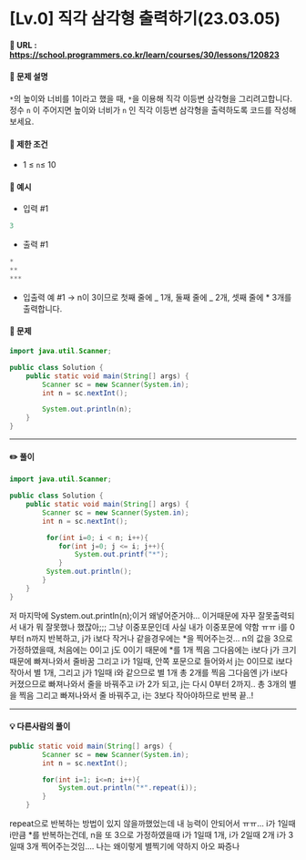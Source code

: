 # [Lv.0] 직각 삼각형 출력하기(23.03.05)

#### 📌 URL : https://school.programmers.co.kr/learn/courses/30/lessons/120823

#### 📌 문제 설명

`*`의 높이와 너비를 1이라고 했을 때, `*`을 이용해 직각 이등변 삼각형을 그리려고합니다. 정수 `n` 이 주어지면 높이와 너비가 `n` 인 직각 이등변 삼각형을 출력하도록 코드를 작성해보세요.

#### 📌 제한 조건

- 1 ≤ `n`≤ 10

#### 📌 예시

- 입력 #1

```java
3
```

- 출력 #1

```java
*
**
***

```

- 입출력 예 #1
  → n이 3이므로 첫째 줄에 _ 1개, 둘째 줄에 _ 2개, 셋째 줄에 \* 3개를 출력합니다.

#### 📌 문제

```java
import java.util.Scanner;

public class Solution {
    public static void main(String[] args) {
        Scanner sc = new Scanner(System.in);
        int n = sc.nextInt();

        System.out.println(n);
    }
}
```

---

#### ✏️ 풀이

```java
import java.util.Scanner;

public class Solution {
    public static void main(String[] args) {
        Scanner sc = new Scanner(System.in);
        int n = sc.nextInt();

         for(int i=0; i < n; i++){
            for(int j=0; j <= i; j++){
                System.out.printf("*");
            }
         System.out.println();
        }
    }
}
```

저 마지막에 System.out.println(n);이거 왜넣어준거야... 이거때문에 자꾸 잘못출력되서 내가 뭐 잘못했나 했잖아;;;
그냥 이중포문인데 사실 내가 이중포문에 약함 ㅠㅠ
i를 0부터 n까지 반복하고, j가 i보다 작거나 같을경우에는 *을 찍어주는것...
n의 값을 3으로 가정하였을때,
처음에는 0이고 j도 0이기 때문에 *를 1개 찍음 그다음에는 i보다 j가 크기 때문에 빠져나와서 줄바꿈
그리고 i가 1일때, 안쪽 포문으로 들어와서 j는 0이므로 i보다 작아서 별 1개, 그리고 j가 1일때 i와 같으므로 별 1개 총 2개를 찍음
그다음엔 j가 i보다 커졌으므로 빠져나와서 줄을 바꿔주고 i가 2가 되고, j는 다시 0부터 2까지.. 총 3개의 별을 찍음
그리고 빠져나와서 줄 바꿔주고, i는 3보다 작아야하므로 반복 끝..!

---

#### 💡 다른사람의 풀이

```java
public static void main(String[] args) {
        Scanner sc = new Scanner(System.in);
        int n = sc.nextInt();

        for(int i=1; i<=n; i++){
            System.out.println("*".repeat(i));
        }
    }
```

repeat으로 반복하는 방법이 있지 않을까했었는데 내 능력이 안되어서 ㅠㅠ...
i가 1일때 i만큼 \*를 반복하는건데,
n을 또 3으로 가정하였을때 i가 1일때 1개,
i가 2일때 2개 i가 3일때 3개 찍어주는것임....
나는 왜이렇게 별찍기에 약하지 아오 짜증나
